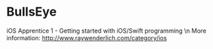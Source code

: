 # BullsEye
iOS Apprentice 1 - Getting started with iOS/Swift programming \n
More information: http://www.raywenderlich.com/category/ios
